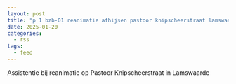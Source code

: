 ```yaml
---
layout: post
title: "p 1 bzb-01 reanimatie afhijsen pastoor knipscheerstraat lamswaarde 196750"
date: 2025-01-20
categories: 
  - rss
tags: 
  - feed
---
```


Assistentie bij reanimatie op Pastoor Knipscheerstraat in Lamswaarde
